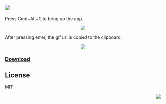 ![](https://cldup.com/xYsDNqLan4.png)
=======

Press Cmd+Alt+G to bring up the app.

<p align="center"><img src="https://cldup.com/sCYVonrdgF.png"></p>

After pressing enter, the gif url is copied to the clipboard. 

<p align="center"><img src="http://media3.giphy.com/media/Xn9jvM3BOuVs4/giphy.gif"></p>

<h3><a href="https://github.com/octalmage/HotGifs/releases/latest/">Download</a>

## License

MIT

<p align="right"><img src="https://cloudup.com/ch-sJ_LRbm6+"></p>